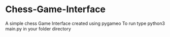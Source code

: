 # Chess-Game-Interface
A simple chess Game Interface created using pygameo 
To run type python3 main.py in your folder directory

